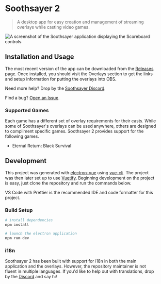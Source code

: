 # Soothsayer 2

> A desktop app for easy creation and management of streaming overlays while casting video games.

![A screenshot of the Soothsayer application displaying the Scoreboard controls](https://ebshimizu.github.io/soothsayer-2/readme-screenshot.png)

## Installation and Usage

The most recent version of the app can be downloaded from the [Releases](https://github.com/ebshimizu/soothsayer-2/releases) page. Once installed, you should visit the Overlays section to get the links and setup information for putting the overlays into OBS.

Need more help? Drop by the [Soothsayer Discord](https://discord.gg/wzU3YtaT4t).

Find a bug? [Open an Issue](https://github.com/ebshimizu/soothsayer-2/issues/new).

### Supported Games
Each game has a different set of overlay requirements for their casts. While some of Soothsayer's overlays can be used anywhere, others are designed to compliment specific games. Soothsayer 2 provides support for the following games.

- Eternal Return: Black Survival

## Development
This project was generated with [electron-vue](https://github.com/SimulatedGREG/electron-vue) using [vue-cli](https://github.com/vuejs/vue-cli). The project was then later set up to use [Vuetify](https://vuetifyjs.com/en/). Beginning development on the project is easy, just clone the repository and run the commands below.

VS Code with Prettier is the recommended IDE and code formatter for this project.

### Build Setup

``` bash
# install dependencies
npm install

# launch the electron application
npm run dev

```

### i18n

Soothsayer 2 has been built with support for i18n in both the main application and the overlays. However, the repository maintainer is not fluent in multiple languages. If you'd like to help out with translations, drop by the [Discord](https://discord.gg/wzU3YtaT4t) and say hi!